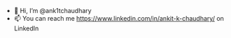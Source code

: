 - 👋 Hi, I’m @ank1tchaudhary
- 📫 You can reach me https://www.linkedin.com/in/ankit-k-chaudhary/ on LinkedIn

<!---
ank1tchaudhary/ank1tchaudhary is a ✨ special ✨ repository because its `README.md` (this file) appears on your GitHub profile.
You can click the Preview link to take a look at your changes.
--->
